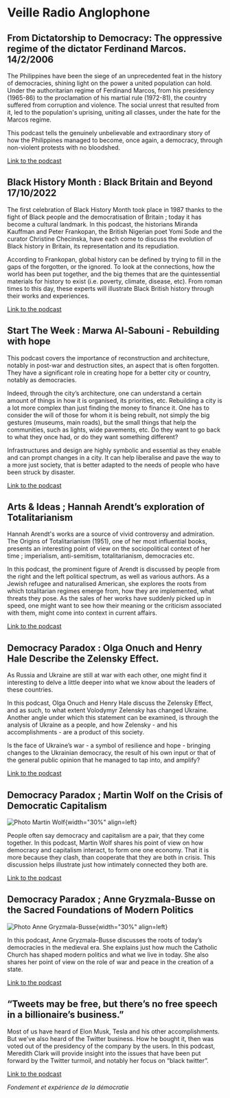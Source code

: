 # Veille Radio Anglophone

## From Dictatorship to Democracy: The oppressive regime of the dictator Ferdinand Marcos. 14/2/2006

The Philippines have been the siege of an unprecedented feat in the history of democracies, shining light on the power a united population can hold. Under the authoritarian regime of Ferdinand Marcos, from his presidency (1965-86) to the proclamation of his martial rule (1972-81), the country suffered from corruption and violence. The social unrest that resulted from it, led to the population's uprising, uniting all classes, under the hate for the Marcos regime. 

This podcast tells the genuinely unbelievable and extraordinary story of how the Philippines managed to become, once again, a democracy, through non-violent protests with no bloodshed.

[Link to the podcast](https://www.bbc.co.uk/sounds/play/p03jrltn)


## Black History Month : Black Britain and Beyond 17/10/2022

The first celebration of Black History Month took place in 1987 thanks to the fight of Black people and the democratisation of Britain ; today it has become a cultural landmark. In this podcast, the historians Miranda Kauffman and Peter Frankopan, the British Nigerian poet Yomi Sode and the curator Christine Checinska, have each come to discuss the evolution of Black history in Britain, its representation and its repudiation. 

According to Frankopan, global history can be defined by trying to fill in the gaps of the forgotten, or the ignored. To look at the connections, how the world has been put together, and the big themes that are the quintessential materials for history to exist (i.e. poverty, climate, disease, etc). From roman times to this day, these experts will illustrate Black British history through their works and experiences.

[Link to the podcast](https://www.bbc.co.uk/sounds/play/m001d4xl)


## Start The Week : Marwa Al-Sabouni - Rebuilding with hope

This podcast covers the importance of reconstruction and architecture, notably in post-war and destruction sites, an aspect that is often forgotten. They have a significant role in creating hope for a better city or country, notably as democracies.

Indeed, through the city’s architecture, one can understand a certain amount of things in how it is organised, its priorities, etc. Rebuilding a city is a lot more complex than just finding the money to finance it. One has to consider the will of those for whom it is being rebuilt, not simply the big gestures (museums, main roads), but the small things that help the communities, such as lights, wide pavements, etc. Do they want to go back to what they once had, or do they want something different? 

Infrastructures and design are highly symbolic and essential as they enable and can prompt changes in a city. It can help liberalise and pave the way to a more just society, that is better adapted to the needs of people who have been struck by disaster.

[Link to the podcast](https://www.bbc.co.uk/sounds/play/m0017409)


## Arts & Ideas ; Hannah Arendt’s exploration of Totalitarianism

Hannah Arendt's works are a source of vivid controversy and admiration. The Origins of Totalitarianism (1951), one of her most influential books, presents an interesting point of view on the sociopolitical context of her time ; imperialism, anti-semitism, totalitarianism, democracies etc. 

In this podcast, the prominent figure of Arendt is discussed by people from the right and the left political spectrum, as well as various authors. As a Jewish refugee and naturalised American, she explores the roots from which totalitarian regimes emerge from, how they are implemented, what threats they pose. As the sales of her works have suddenly picked up in speed, one might want to see how their meaning or the criticism associated with them, might come into context in current affairs.

[Link to the podcast](https://www.bbc.co.uk/sounds/play/p09whrhc)


## Democracy Paradox : Olga Onuch and Henry Hale Describe the Zelensky Effect. 

As Russia and Ukraine are still at war with each other, one might find it interesting to delve a little deeper into what we know about the leaders of these countries.

In this podcast, Olga Onuch and Henry Hale discuss the Zelensky Effect, and as such, to what extent Volodymyr Zelensky has changed Ukraine. Another angle under which this statement can be examined, is through the analysis of Ukraine as a people, and how Zelensky - and his accomplishments - are a product of this society. 

Is the face of Ukraine’s war - a symbol of resilience and hope - bringing changes to the Ukrainian democracy, the result of his own input or that of the general public opinion that he managed to tap into, and amplify?

[Link to the podcast](https://democracyparadox.com/2022/12/20/olga-onuch-and-henry-hale-describe-the-zelensky-effect/)


## Democracy Paradox ; Martin Wolf on the Crisis of Democratic Capitalism

![Photo Martin Wolf](assets/Martin-Wolf.png){width="30%" align=left}

People often say democracy and capitalism are a pair, that they come together. In this podcast, Martin Wolf shares his point of view on how democracy and capitalism interact, to form one one economy. That it is more because they clash, than cooperate that they are both in crisis. This discussion helps illustrate just how intimately connected they both are.

[Link to the podcast](https://democracyparadox.com/2023/02/14/martin-wolf-on-the-crisis-of-democratic-capitalism/)

## Democracy Paradox ; Anne Gryzmala-Busse on the Sacred Foundations of Modern Politics

![Photo Anne Gryzmala-Busse](assets/Anne-Gryzmala-Busse.png){width="30%" align=left}

In this podcast, Anne Gryzmala-Busse discusses the roots of today’s democracies in the medieval era. She explains just how much the Catholic Church has shaped modern politics and what we live in today. She also shares her point of view on the role of war and peace in the creation of a state.

[Link to the podcast](https://democracyparadox.com/2023/02/07/anna-grzymala-busse-on-the-sacred-foundations-of-modern-politics/)


## “Tweets may be free, but there’s no free speech in a billionaire’s business.”

Most of us have heard of Elon Musk, Tesla and his other accomplishments. But we've also heard of the Twitter business. How he bought it, then was voted out of the presidency of the company by the users. In this podcast, Meredith Clark will provide insight into the issues that have been put forward by the Twitter turmoil, and notably her focus on “black twitter”.

[Link to the podcast](https://https://www.dindanger.org/episodes/twitter-pill)

*Fondement et expérience de la démocratie*